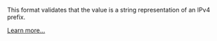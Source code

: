 This format validates that the value is a string representation of an IPv4 prefix.

[Learn more…](https://en.wikipedia.org/wiki/Classless_Inter-Domain_Routing#CIDR_notation)
